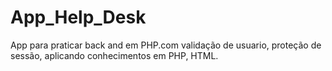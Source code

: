# App_Help_Desk
App para praticar back and em PHP.com validação de usuario, proteção de sessão, aplicando conhecimentos em PHP, HTML.
